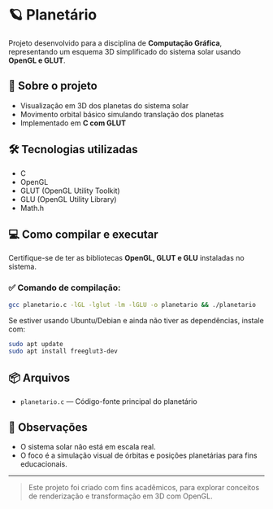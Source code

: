# 🪐 Planetário

Projeto desenvolvido para a disciplina de **Computação Gráfica**, representando um esquema 3D simplificado do sistema solar usando **OpenGL e GLUT**.

## 🌌 Sobre o projeto

- Visualização em 3D dos planetas do sistema solar
- Movimento orbital básico simulando translação dos planetas
- Implementado em **C com GLUT**

## 🛠️ Tecnologias utilizadas

- C
- OpenGL
- GLUT (OpenGL Utility Toolkit)
- GLU (OpenGL Utility Library)
- Math.h

## 💻 Como compilar e executar

Certifique-se de ter as bibliotecas **OpenGL, GLUT e GLU** instaladas no sistema.

### ✅ Comando de compilação:

```bash
gcc planetario.c -lGL -lglut -lm -lGLU -o planetario && ./planetario
```

Se estiver usando Ubuntu/Debian e ainda não tiver as dependências, instale com:

```bash
sudo apt update
sudo apt install freeglut3-dev
```

## 📦 Arquivos

- `planetario.c` — Código-fonte principal do planetário

## 🧪 Observações

- O sistema solar não está em escala real.
- O foco é a simulação visual de órbitas e posições planetárias para fins educacionais.
  
---

> Este projeto foi criado com fins acadêmicos, para explorar conceitos de renderização e transformação em 3D com OpenGL.
```
